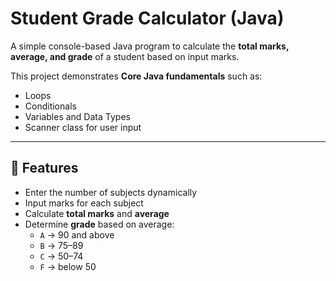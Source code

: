 # Student Grade Calculator (Java)

A simple console-based Java program to calculate the **total marks, average, and grade** of a student based on input marks.

This project demonstrates **Core Java fundamentals** such as:
- Loops
- Conditionals
- Variables and Data Types
- Scanner class for user input

---

## 🚀 Features
- Enter the number of subjects dynamically
- Input marks for each subject
- Calculate **total marks** and **average**
- Determine **grade** based on average:
  - `A` → 90 and above
  - `B` → 75–89
  - `C` → 50–74
  - `F` → below 50



